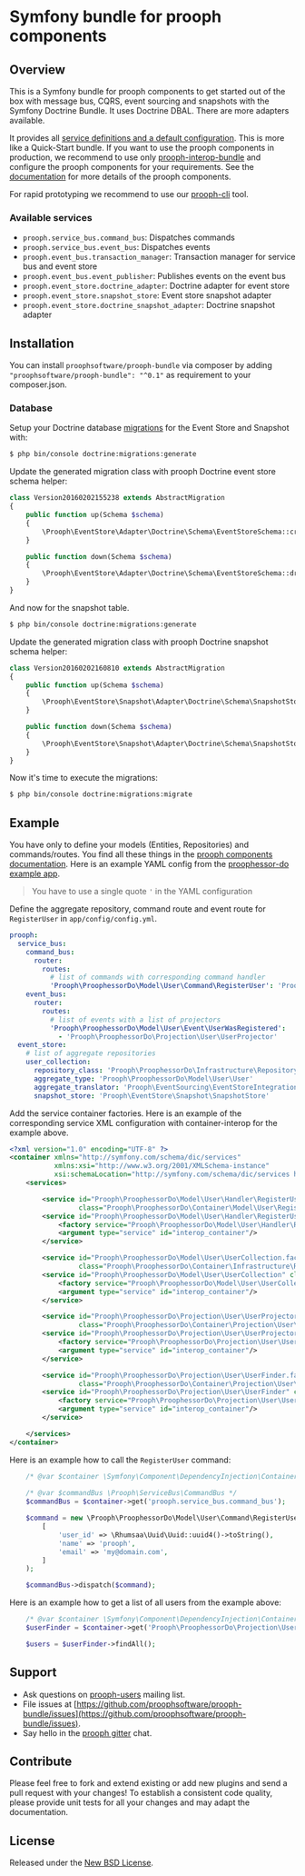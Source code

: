 # Symfony bundle for prooph components

## Overview
This is a Symfony bundle for prooph components to get started out of the box with message bus, CQRS, event sourcing and 
snapshots with the Symfony Doctrine Bundle. It uses Doctrine DBAL. There are more adapters available.

It provides all [service definitions and a default configuration](src/Resources/config "Symfony Bundle Resources"). 
This is more like a Quick-Start bundle. If you want to use the prooph components in production, we recommend to use only
[prooph-interop-bundle](https://github.com/proophsoftware/prooph-interop-bundle) and configure the prooph components for
your requirements. See the [documentation](http://getprooph.org/) for more details of the prooph components.

For rapid prototyping we recommend to use our 
[prooph-cli](https://github.com/proophsoftware/prooph-cli "prooph command line interface") tool.

### Available services
* `prooph.service_bus.command_bus`: Dispatches commands
* `prooph.service_bus.event_bus`: Dispatches events
* `prooph.event_bus.transaction_manager`: Transaction manager for service bus and event store
* `prooph.event_bus.event_publisher`: Publishes events on the event bus
* `prooph.event_store.doctrine_adapter`: Doctrine adapter for event store
* `prooph.event_store.snapshot_store`: Event store snapshot adapter
* `prooph.event_store.doctrine_snapshot_adapter`: Doctrine snapshot adapter

## Installation
You can install `proophsoftware/prooph-bundle` via composer by adding `"proophsoftware/prooph-bundle": "^0.1"` as 
requirement to your composer.json. 

### Database 
Setup your Doctrine database [migrations](https://github.com/prooph/event-store-doctrine-adapter#database-set-up)
for the Event Store and Snapshot with:

```bash
$ php bin/console doctrine:migrations:generate
```

Update the generated migration class with prooph Doctrine event store schema helper:

```php
class Version20160202155238 extends AbstractMigration
{
    public function up(Schema $schema)
    {
        \Prooph\EventStore\Adapter\Doctrine\Schema\EventStoreSchema::createSingleStream($schema, 'event_stream', true);
    }

    public function down(Schema $schema)
    {
        \Prooph\EventStore\Adapter\Doctrine\Schema\EventStoreSchema::dropStream($schema, 'event_stream');
    }
}
```

And now for the snapshot table.

```bash
$ php bin/console doctrine:migrations:generate
```

Update the generated migration class with prooph Doctrine snapshot schema helper:

```php
class Version20160202160810 extends AbstractMigration
{
    public function up(Schema $schema)
    {
        \Prooph\EventStore\Snapshot\Adapter\Doctrine\Schema\SnapshotStoreSchema::create($schema, 'snapshot');
    }

    public function down(Schema $schema)
    {
        \Prooph\EventStore\Snapshot\Adapter\Doctrine\Schema\SnapshotStoreSchema::drop($schema, 'snapshot');
    }
}
```

Now it's time to execute the migrations:

```bash
$ php bin/console doctrine:migrations:migrate
```

## Example
You have only to define your models (Entities, Repositories) and commands/routes. You find all these things in the 
[prooph components documentation](http://getprooph.org/ "prooph components documentation"). Here is an example YAML config
from the [proophessor-do example app](https://github.com/prooph/proophessor-do "prooph components in action").

> You have to use a single quote `'` in the YAML configuration

Define the aggregate repository, command route and event route for `RegisterUser` in `app/config/config.yml`.

```yml
prooph:
  service_bus:
    command_bus:
      router:
        routes:
          # list of commands with corresponding command handler
          'Prooph\ProophessorDo\Model\User\Command\RegisterUser': 'Prooph\ProophessorDo\Model\User\Handler\RegisterUserHandler'
    event_bus:
      router:
        routes:
          # list of events with a list of projectors
          'Prooph\ProophessorDo\Model\User\Event\UserWasRegistered':
            - 'Prooph\ProophessorDo\Projection\User\UserProjector'
  event_store:
    # list of aggregate repositories
    user_collection:
      repository_class: 'Prooph\ProophessorDo\Infrastructure\Repository\EventStoreUserCollection'
      aggregate_type: 'Prooph\ProophessorDo\Model\User\User'
      aggregate_translator: 'Prooph\EventSourcing\EventStoreIntegration\AggregateTranslator'
      snapshot_store: 'Prooph\EventStore\Snapshot\SnapshotStore'
```

Add the service container factories. Here is an example of the corresponding service XML configuration with 
container-interop for the example above.

```xml
<?xml version="1.0" encoding="UTF-8" ?>
<container xmlns="http://symfony.com/schema/dic/services"
           xmlns:xsi="http://www.w3.org/2001/XMLSchema-instance"
           xsi:schemaLocation="http://symfony.com/schema/dic/services http://symfony.com/schema/dic/services/services-1.0.xsd">
    <services>

        <service id="Prooph\ProophessorDo\Model\User\Handler\RegisterUserHandler.factory"
                 class="Prooph\ProophessorDo\Container\Model\User\RegisterUserHandlerFactory"/>
        <service id="Prooph\ProophessorDo\Model\User\Handler\RegisterUserHandler" class="Prooph\ProophessorDo\Model\User\Handler\RegisterUserHandler">
            <factory service="Prooph\ProophessorDo\Model\User\Handler\RegisterUserHandler.factory" method="__invoke"/>
            <argument type="service" id="interop_container"/>
        </service>

        <service id="Prooph\ProophessorDo\Model\User\UserCollection.factory"
                 class="Prooph\ProophessorDo\Container\Infrastructure\Repository\EventStoreUserCollectionFactory"/>
        <service id="Prooph\ProophessorDo\Model\User\UserCollection" class="Prooph\ProophessorDo\Model\User\UserCollection">
            <factory service="Prooph\ProophessorDo\Model\User\UserCollection.factory" method="__invoke"/>
            <argument type="service" id="interop_container"/>
        </service>

        <service id="Prooph\ProophessorDo\Projection\User\UserProjector.factory"
                 class="Prooph\ProophessorDo\Container\Projection\User\UserProjectorFactory"/>
        <service id="Prooph\ProophessorDo\Projection\User\UserProjector" class="Prooph\ProophessorDo\Projection\User\UserProjector">
            <factory service="Prooph\ProophessorDo\Projection\User\UserProjector.factory" method="__invoke"/>
            <argument type="service" id="interop_container"/>
        </service>

        <service id="Prooph\ProophessorDo\Projection\User\UserFinder.factory"
                 class="Prooph\ProophessorDo\Container\Projection\User\UserFinderFactory"/>
        <service id="Prooph\ProophessorDo\Projection\User\UserFinder" class="Prooph\ProophessorDo\Projection\User\UserFinder">
            <factory service="Prooph\ProophessorDo\Projection\User\UserFinder.factory" method="__invoke"/>
            <argument type="service" id="interop_container"/>
        </service>

    </services>
</container>
```

Here is an example how to call the `RegisterUser` command:

```php
    /* @var $container \Symfony\Component\DependencyInjection\ContainerBuilder */
    
    /* @var $commandBus \Prooph\ServiceBus\CommandBus */
    $commandBus = $container->get('prooph.service_bus.command_bus');

    $command = new \Prooph\ProophessorDo\Model\User\Command\RegisterUser(
        [
            'user_id' => \Rhumsaa\Uuid\Uuid::uuid4()->toString(),
            'name' => 'prooph',
            'email' => 'my@domain.com',
        ]
    );

    $commandBus->dispatch($command);
```

Here is an example how to get a list of all users from the example above:

```php
    /* @var $container \Symfony\Component\DependencyInjection\ContainerBuilder */
    $userFinder = $container->get('Prooph\ProophessorDo\Projection\User\UserFinder');

    $users = $userFinder->findAll();
```

## Support

- Ask questions on [prooph-users](https://groups.google.com/forum/?hl=de#!forum/prooph) mailing list.
- File issues at [https://github.com/proophsoftware/prooph-bundle/issues](https://github.com/proophsoftware/prooph-bundle/issues).
- Say hello in the [prooph gitter](https://gitter.im/prooph/improoph) chat.

## Contribute

Please feel free to fork and extend existing or add new plugins and send a pull request with your changes!
To establish a consistent code quality, please provide unit tests for all your changes and may adapt the documentation.

## License

Released under the [New BSD License](LICENSE.md).
